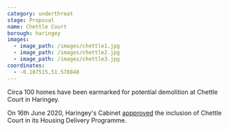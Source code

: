 ```yaml
---
category: underthreat
stage: Proposal
name: Chettle Court 
borough: haringey
images:
  - image_path: /images/chettle1.jpg
  - image_path: /images/chettle2.jpg
  - image_path: /images/chettle3.jpg
coordinates: 
  - -0.107515,51.578848
---
```

Circa 100 homes have been earmarked for potential demolition at Chettle Court in Haringey.

On 16th June 2020, Haringey's Cabinet [appproved](https://www.minutes.haringey.gov.uk/documents/s116397/Cabinet%20report%2016%20June%202020%20-%20Update%20on%20the%20Councils%20Housing%20Delivery%20Programme_17.05.pdf) the inclusion of Chettle Court in its Housing Delivery Programme.
